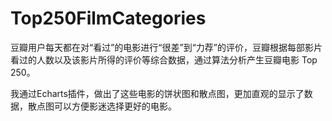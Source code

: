 # Top250FilmCategories

豆瓣用户每天都在对“看过”的电影进行“很差”到“力荐”的评价，豆瓣根据每部影片看过的人数以及该影片所得的评价等综合数据，通过算法分析产生豆瓣电影 Top 250。

我通过Echarts插件，做出了这些电影的饼状图和散点图，更加直观的显示了数据，散点图可以方便影迷选择更好的电影。

